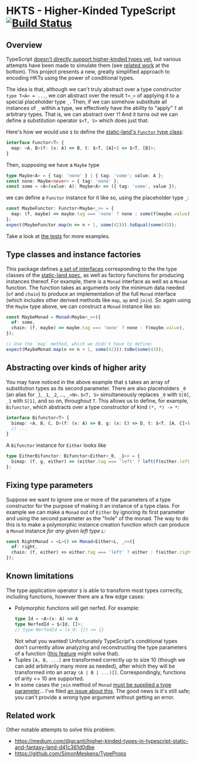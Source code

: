# HKTS - Higher-Kinded TypeScript [![Build Status](https://travis-ci.com/pelotom/hkts.svg?branch=master)](https://travis-ci.com/pelotom/hkts)

## Overview

TypeScript [doesn't directly support higher-kinded types yet](https://github.com/Microsoft/TypeScript/issues/1213), but various attempts have been made to simulate them (see [related work](https://github.com/pelotom/hkts/blob/master/README.md#related-work) at the bottom). This project presents a new, greatly simplified approach to encoding HKTs using the power of conditional types.

The idea is that, although we can't truly abstract over a type constructor `type T<A> = ...`, we _can_ abstract over the result `T<_>` of applying it to a special placeholder type `_`. Then, if we can somehow substitute all instances of `_` within a type, we effectively have the ability to "apply" `T` at arbitrary types. That is, we can abstract over `T`! And it turns out we can define a substitution operator `$<T, S>` which does just that.

Here's how we would use `$` to define the [static-land's `Functor` type class](https://github.com/rpominov/static-land/blob/master/docs/spec.md#functor):

```ts
interface Functor<T> {
  map: <A, B>(f: (x: A) => B, t: $<T, [A]>) => $<T, [B]>;
}
```

Then, supposing we have a `Maybe` type

```ts
type Maybe<A> = { tag: 'none' } | { tag: 'some'; value: A };
const none: Maybe<never> = { tag: 'none' };
const some = <A>(value: A): Maybe<A> => ({ tag: 'some', value });
```

we can define a `Functor` instance for it like so, using the placeholder type `_`:

```ts
const MaybeFunctor: Functor<Maybe<_>> = {
  map: (f, maybe) => maybe.tag === 'none' ? none : some(f(maybe.value)),
};
expect(MaybeFunctor.map(n => n + 1, some(42))).toEqual(some(43));
```

Take a look at [the tests](https://github.com/pelotom/hkts/blob/master/src/index.spec.ts) for more examples.

## Type classes and instance factories

This package defines [a set of interfaces](https://github.com/pelotom/hkts/blob/master/src/static-land.ts) corresponding to the the type classes of the [static-land spec](https://github.com/rpominov/static-land), as well as factory functions for producing instances thereof. For example, there is a `Monad` interface as well as a `Monad` function. The function takes as arguments only the minimum data needed (`of` and `chain`) to produce an implementation of the full `Monad` interface (which includes other derived methods like `map`, `ap` and `join`). So again using the `Maybe` type above, we can construct a `Monad` instance like so:

```ts
const MaybeMonad = Monad<Maybe<_>>({
  of: some,
  chain: (f, maybe) => maybe.tag === 'none' ? none : f(maybe.value),
});

// Use the `map` method, which we didn't have to define:
expect(MaybeMonad.map(n => n + 1, some(42))).toBe(some(43));
```

## Abstracting over kinds of higher arity

You may have noticed in the above example that `$` takes an array of substitution types as its second parameter. There are also placeholders `_0` (an alias for `_`), `_1`, `_2`, ..., `_<N>`. `$<T, S>` simultaneously replaces `_0` with `S[0]`, `_1` with `S[1]`, and so on, throughout `T`. This allows us to define, for example, `Bifunctor`, which abstracts over a type constructor of kind `(*, *) -> *`:

```ts
interface Bifunctor<T> {
  bimap: <A, B, C, D>(f: (x: A) => B, g: (x: C) => D, t: $<T, [A, C]>) => $<T, [B, D]>;
  // ...
}
```

A `Bifunctor` instance for `Either` looks like

```ts
type EitherBifunctor: Bifunctor<Either<_0, _1>> = {
  bimap: (f, g, either) => (either.tag === 'left' ? left(f(either.left)) : right(g(either.right))),
};
```

## Fixing type parameters

Suppose we want to ignore one or more of the parameters of a type constructor for the purpose of making it an instance of a type class. For example we can make a `Monad` out of `Either` by ignoring its first parameter and using the second parameter as the "hole" of the monad. The way to do this is to make a polymorphic instance creation function which can produce a `Monad` instance _for any given left type `L`_:

```ts
const RightMonad = <L>() => Monad<Either<L, _>>({
  of: right,
  chain: (f, either) => either.tag === 'left' ? either : f(either.right),
});
```

## Known limitations

The type application operator `$` is able to transform most types correctly, including functions, however there are a few edge cases:
- Polymorphic functions will get nerfed. For example:
  ```ts
  type Id = <A>(x: A) => A
  type NerfedId = $<Id, []>;
  // type NerfedId = (x_0: {}) => {}
  ```
  Not what you wanted! Unfortunately TypeScript's conditional types don't currently allow analyzing and reconstructing the type parameters of a function ([this feature](https://github.com/Microsoft/TypeScript/issues/5453) might solve that).
- Tuples `[A, B, ...]` are transformed correctly up to size 10 (though we can add arbitrarily many more as needed), after which they will be transformed into an array `(A | B | ...)[]`. Correspondingly, functions of arity <= 10 are supported.
- In some cases the `join` method of `Monad` [must be supplied a type parameter](https://github.com/pelotom/hkts/blob/5ba4734bef74e9c2b8a10a75cb1de9ce230bde37/src/index.spec.ts#L23)... I've filed [an issue about this](https://github.com/Microsoft/TypeScript/issues/26807). The good news is it's still safe; you can't provide a _wrong_ type argument without getting an error.

## Related work

Other notable attempts to solve this problem:

- https://medium.com/@gcanti/higher-kinded-types-in-typescript-static-and-fantasy-land-d41c361d0dbe
- https://github.com/SimonMeskens/TypeProps
